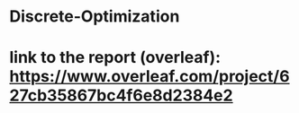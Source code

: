 # Discrete-Optimization

# link to the report (overleaf): https://www.overleaf.com/project/627cb35867bc4f6e8d2384e2
